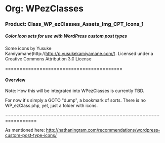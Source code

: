 # Org: WPezClasses
### Product: Class_WP_ezClasses_Assets_Img_CPT_Icons_1

##### Color icon sets for use with WordPress custom post types

Some icons by Yusuke Kamiyamane(http://http://p.yusukekamiyamane.com/). Licensed under a Creative Commons Attribution 3.0 License


=========================================

#### Overview

Note: How this will be integrated into WPezClasses is currently TBD. 

For now it's simply a GOTO "dump", a bookmark of sorts. There is no WP_ezClass.php, yet, just a folder with icons.

=================================================================

As mentioned here: http://nathaningram.com/recommendations/wordpress-custom-post-type-icons/